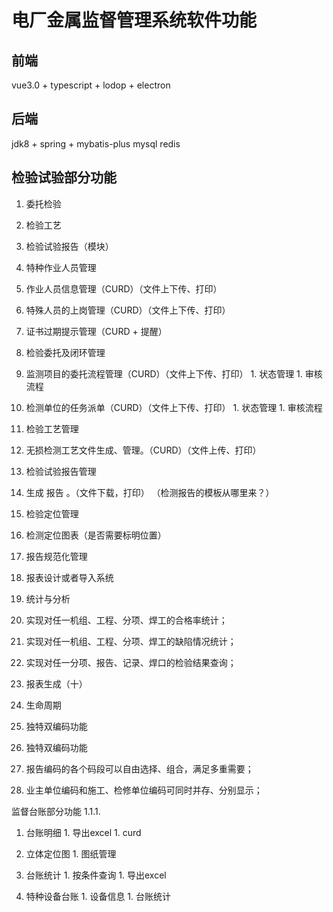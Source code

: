 # 电厂金属监督管理系统软件功能

前端
---
vue3.0 + typescript + lodop + electron


后端
---
jdk8 + spring + mybatis-plus
mysql
redis


检验试验部分功能
---
1. 委托检验
1. 检验工艺

1. 检验试验报告（模块）

 1. 特种作业人员管理
   1. 作业人员信息管理（CURD）（文件上下传、打印）
   1. 特殊人员的上岗管理（CURD）（文件上下传、打印）
   1. 证书过期提示管理（CURD + 提醒）

 1. 检验委托及闭环管理
   1. 监测项目的委托流程管理（CURD）（文件上下传、打印）
     1. 状态管理
     1. 审核流程
   1. 检测单位的任务派单（CURD）（文件上下传、打印）
     1. 状态管理
     1. 审核流程

 1. 检验工艺管理
   1. 无损检测工艺文件生成、管理。（CURD）（文件上传、打印）

 1. 检验试验报告管理
   1. 生成 报告 。（文件下载，打印）
   （检测报告的模板从哪里来？）

 1. 检验定位管理
   1. 检测定位图表（是否需要标明位置）
 
 1. 报告规范化管理
   1. 报表设计或者导入系统

 1. 统计与分析
   1. 实现对任一机组、工程、分项、焊工的合格率统计；
   1. 实现对任一机组、工程、分项、焊工的缺陷情况统计； 
   1. 实现对任一分项、报告、记录、焊口的检验结果查询；
   1. 报表生成（十）

 1. 生命周期
 
 1. 独特双编码功能
   1. 独特双编码功能
   1. 报告编码的各个码段可以自由选择、组合，满足多重需要；
   1. 业主单位编码和施工、检修单位编码可同时并存、分别显示；
 
 监督台账部分功能
 1.1.1.
  1. 台账明细
    1. 导出excel
    1. curd
    
  1. 立体定位图
    1. 图纸管理

  1. 台账统计
    1. 按条件查询
    1. 导出excel
    
  1. 特种设备台账
    1. 设备信息
    1. 台账统计

